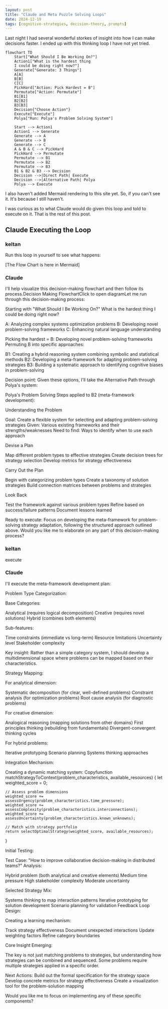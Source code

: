 ```yaml
---
layout: post
title: "Claude and Meta Puzzle Solving Loops"
date: 2024-12-19
tags: [cognitive-strategies, decision-theory, prompts]
---
```

Last night I had several wonderful storkes of insight into how I can make decisions faster. I ended up with this thinking loop I have not yet tried.

```mermaid
flowchart TD
    Start["What Should I Be Working On?"]
    Action1["What is the hardest thing
    I could be doing right now?"]
    Generate["Generate: 3 Things"]
    A[A]
    B[B]
    C[C]
    PickHard["Action: Pick Hardest = B"]
    Permutate["Action: Permutate"]
    B1[B1]
    B2[B2]
    B3[B3]
    Decision{"Choose Action"}
    Execute["Execute"]
    Polya["Run: Polya's Problem Solving System"]
    
    Start --> Action1
    Action1 --> Generate
    Generate --> A
    Generate --> B
    Generate --> C
    A & B & C --> PickHard
    PickHard --> Permutate
    Permutate --> B1
    Permutate --> B2
    Permutate --> B3
    B1 & B2 & B3 --> Decision
    Decision -->|Direct Path| Execute
    Decision -->|Alternative Path| Polya
    Polya --> Execute
```

I also haven't added Mermaid rendering to this site yet. So, if you can't see it. It's because I still haven't.

I was curious as to what Claude would do given this loop and told to execute on it. That is the rest of this post.

## Claude Executing the Loop

### keltan
Run this loop in yourself to see what happens: 

[The Flow Chart is here in Mermaid]


### Claude
I'll help visualize this decision-making flowchart and then follow its process.Decision Making FlowchartClick to open diagramLet me run through this decision-making process:

Starting with "What Should I Be Working On?"
What is the hardest thing I could be doing right now?

A: Analyzing complex systems optimization problems
B: Developing novel problem-solving frameworks
C: Enhancing natural language understanding


Picking the hardest = B: Developing novel problem-solving frameworks
Permuting B into specific approaches:

B1: Creating a hybrid reasoning system combining symbolic and statistical methods
B2: Developing a meta-framework for adapting problem-solving strategies
B3: Building a systematic approach to identifying cognitive biases in problem-solving


Decision point: Given these options, I'll take the Alternative Path through Polya's system:

Polya's Problem Solving Steps applied to B2 (meta-framework development):

Understanding the Problem

Goal: Create a flexible system for selecting and adapting problem-solving strategies
Given: Various existing frameworks and their strengths/weaknesses
Need to find: Ways to identify when to use each approach


Devise a Plan

Map different problem types to effective strategies
Create decision trees for strategy selection
Develop metrics for strategy effectiveness


Carry Out the Plan

Begin with categorizing problem types
Create a taxonomy of solution strategies
Build connection matrices between problems and strategies


Look Back

Test the framework against various problem types
Refine based on success/failure patterns
Document lessons learned



Ready to execute: Focus on developing the meta-framework for problem-solving strategy adaptation, following the structured approach outlined above.
Would you like me to elaborate on any part of this decision-making process? 

### keltan
execute


### Claude

I'll execute the meta-framework development plan:

Problem Type Categorization:

Base Categories:

Analytical (requires logical decomposition)
Creative (requires novel solutions)
Hybrid (combines both elements)

Sub-features:

Time constraints (immediate vs long-term)
Resource limitations
Uncertainty level
Stakeholder complexity

Key insight: Rather than a simple category system, I should develop a multidimensional space where problems can be mapped based on their characteristics.

Strategy Mapping:

For analytical dimension:

Systematic decomposition (for clear, well-defined problems)
Constraint analysis (for optimization problems)
Root cause analysis (for diagnostic problems)

For creative dimension:

Analogical reasoning (mapping solutions from other domains)
First principles thinking (rebuilding from fundamentals)
Divergent-convergent thinking cycles

For hybrid problems:

Iterative prototyping
Scenario planning
Systems thinking approaches


Integration Mechanism:

Creating a dynamic matching system:
Copyfunction matchStrategyToContext(problem_characteristics, available_resources) {
    let weighted_score = 0;
    
    // Assess problem dimensions
    weighted_score += assessUrgency(problem_characteristics.time_pressure);
    weighted_score += assessComplexity(problem_characteristics.interconnections);
    weighted_score += assessUncertainty(problem_characteristics.known_unknowns);
    
    // Match with strategy portfolio
    return selectOptimalStrategy(weighted_score, available_resources);
}

Initial Testing:

Test Case: "How to improve collaborative decision-making in distributed teams?"
Analysis:

Hybrid problem (both analytical and creative elements)
Medium time pressure
High stakeholder complexity
Moderate uncertainty

Selected Strategy Mix:

Systems thinking to map interaction patterns
Iterative prototyping for solution development
Scenario planning for validation
Feedback Loop Design:

Creating a learning mechanism:

Track strategy effectiveness
Document unexpected interactions
Update weighting factors
Refine category boundaries


Core Insight Emerging:

The key is not just matching problems to strategies, but understanding how strategies can be combined and sequenced. Some problems require multiple strategies applied in a specific order.

Next Actions:
Build out the formal specification for the strategy space
Develop concrete metrics for strategy effectiveness
Create a visualization tool for the problem-solution mapping

Would you like me to focus on implementing any of these specific components?
